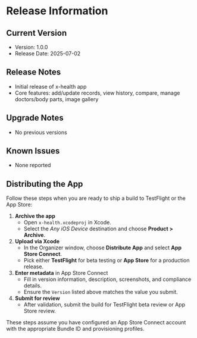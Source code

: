 # Release Information

## Current Version
- Version: 1.0.0
- Release Date: 2025-07-02

## Release Notes
- Initial release of x-health app
- Core features: add/update records, view history, compare, manage doctors/body parts, image gallery

## Upgrade Notes
- No previous versions

## Known Issues
- None reported

## Distributing the App

Follow these steps when you are ready to ship a build to TestFlight or the App Store:

1. **Archive the app**
   - Open `x-health.xcodeproj` in Xcode.
   - Select the *Any iOS Device* destination and choose **Product > Archive**.
2. **Upload via Xcode**
   - In the Organizer window, choose **Distribute App** and select **App Store Connect**.
   - Pick either **TestFlight** for beta testing or **App Store** for a production release.
3. **Enter metadata** in App Store Connect
   - Fill in version information, description, screenshots, and compliance details.
   - Ensure the `Version` listed above matches the value you submit.
4. **Submit for review**
   - After validation, submit the build for TestFlight beta review or App Store review.

These steps assume you have configured an App Store Connect account with the appropriate Bundle ID and provisioning profiles.

